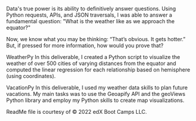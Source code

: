 Data's true power is its ability to definitively answer questions. Using Python requests, APIs, and JSON traversals, I was able to answer a fundamental question: "What is the weather like as we approach the equator?"

Now, we know what you may be thinking: “That’s obvious. It gets hotter.” But, if pressed for more information, how would you prove that?

WeatherPy
In this deliverable, I created a Python script to visualize the weather of over 500 cities of varying distances from the equator and computed the linear regression for each relationship based on hemisphere (using coordinates).

VacationPy
In this deliverable, I used my weather data skills to plan future vacations.
My main tasks was to use the Geoapify API and the geoViews Python library and employ my Python skills to create map visualizations.


ReadMe file is courtesy  of © 2022 edX Boot Camps LLC.
